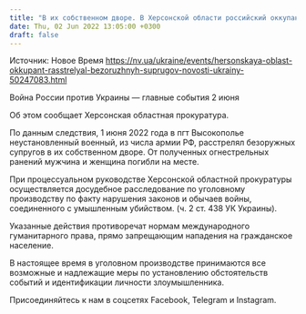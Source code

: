 ```yaml
---
title: "В их собственном дворе. В Херсонской области российский оккупант расстрелял безоружную супружескую пару — прокуратура"
date: Thu, 02 Jun 2022 13:05:00 +0300
draft: false
---
```

Источник: Новое Время https://nv.ua/ukraine/events/hersonskaya-oblast-okkupant-rasstrelyal-bezoruzhnyh-suprugov-novosti-ukrainy-50247083.html


Война России против Украины — главные события 2 июня

Об этом сообщает Херсонская областная прокуратура.

По данным следствия, 1 июня 2022 года в пгт Высокополье неустановленный военный, из числа армии РФ, расстрелял безоружных супругов в их собственном дворе. От полученных огнестрельных ранений мужчина и женщина погибли на месте.

При процессуальном руководстве Херсонской областной прокуратуры осуществляется досудебное расследование по уголовному производству по факту нарушения законов и обычаев войны, соединенного с умышленным убийством. (ч. 2 ст. 438 УК Украины).

Указанные действия противоречат нормам международного гуманитарного права, прямо запрещающим нападения на гражданское население.

В настоящее время в уголовном производстве принимаются все возможные и надлежащие меры по установлению обстоятельств событий и идентификации личности злоумышленника.

Присоединяйтесь к нам в соцсетях Facebook, Telegram и Instagram.
